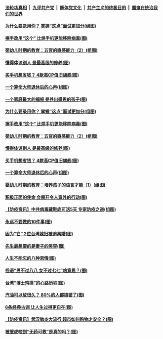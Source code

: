 

####  [法轮功真相](../../../../basic/blob/master/README.md?t=04190130) &nbsp;|&nbsp; [九评共产党](../../../../9ping.md/blob/master/README.md?t=04190130) &nbsp;|&nbsp; [解体党文化](../../../../jtdwh.md/blob/master/README.md?t=04190130)  &nbsp;|&nbsp; [共产主义的终极目的](../../../../gczydzjmd.md/blob/master/README.md?t=04190130) &nbsp;|&nbsp; [魔鬼在统治我们的世界](../../../../mgztzwmdsj.md/blob/master/README.md?t=04190130) 

#### [为什么要录用你？ 掌握“这点”面试更加分(组图)](../pages/p8/930206.md?t=04190130) 

#### [擦手改用“这个” 比烘手机更能移除病毒(图)](../pages/p8/930213.md?t=04190130) 

#### [婴幼儿时期的教育：五官的直感能力（2）(组图)](../pages/p8/930094.md?t=04190130) 

#### [懂得体谅别人 是最高级的修养(图)](../pages/p8/930050.md?t=04190130) 

#### [买手机想省钱？ 4款高CP值旧旗舰(图)](../pages/p8/930111.md?t=04190130) 

#### [一个算命大师退休后的心声(组图)](../pages/p8/930127.md?t=04190130) 

#### [一个家庭最大的福报 是养出感恩的孩子(图)](../pages/p8/929833.md?t=04190130) 

#### [为什么要录用你？ 掌握“这点”面试更加分(组图)](../pages/p8/930206.md?t=04190130) 

#### [擦手改用“这个” 比烘手机更能移除病毒(图)](../pages/p8/930213.md?t=04190130) 

#### [婴幼儿时期的教育：五官的直感能力（2）(组图)](../pages/p8/930094.md?t=04190130) 

#### [懂得体谅别人 是最高级的修养(图)](../pages/p8/930050.md?t=04190130) 

#### [买手机想省钱？ 4款高CP值旧旗舰(图)](../pages/p8/930111.md?t=04190130) 

#### [一个算命大师退休后的心声(组图)](../pages/p8/930127.md?t=04190130) 

#### [婴幼儿时期的教育：培养孩子的语言才能（1）(组图)](../pages/p8/930058.md?t=04190130) 

#### [积极正面的使命 会展开令人意外的行动(图)](../pages/p8/929991.md?t=04190130) 

#### [【防疫资讯】中共病毒藏鞋底可活5天 专家防疫之道(组图)](../pages/p8/929826.md?t=04190130) 

#### [永远不要做的10件事(图)](../pages/p8/929214.md?t=04190130) 

#### [因为“它” 2位台湾媳妇被迫离婚(图)](../pages/p8/929771.md?t=04190130) 

#### [先生最想要的是妻子的笑容(图)](../pages/p8/929887.md?t=04190130) 

#### [人生不能忘的八种恩情(图)](../pages/p8/929240.md?t=04190130) 

#### [俗语“男不过八八 女不过七七”啥意思？(图)](../pages/p8/929789.md?t=04190130) 

#### [台湾“博士鸡排”的心路历程(图)](../pages/p8/929332.md?t=04190130) 

#### [汽油可以放很久？ 80%的人都搞错了(图)](../pages/p8/929697.md?t=04190130) 

#### [6条经典古训 让人生过得更自在(图)](../pages/p8/929196.md?t=04190130) 

#### [【防疫资讯】武汉肺炎大流行 超市如何购物才安全？(图)](../pages/p8/929743.md?t=04190130) 

#### [被壁虎咬到“无药可救”是真的吗？(图)](../pages/p8/929619.md?t=04190130) 

